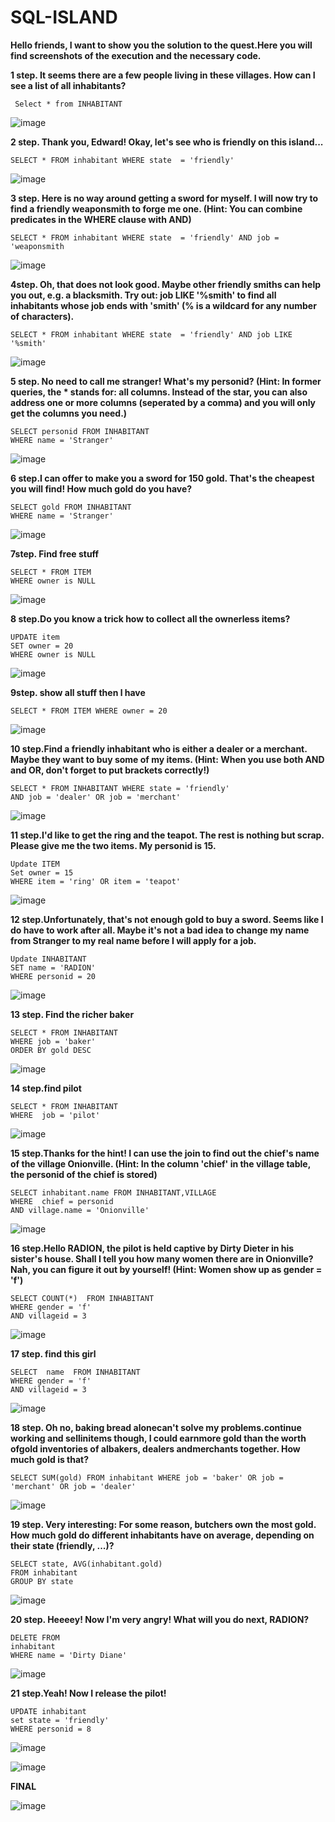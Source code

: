 # SQL-ISLAND

**Hello friends, I want to show you the solution to the quest.Here you will find screenshots of the execution and the necessary code.**

**1 step. It seems there are a few people living in these villages. How can I see a list of all inhabitants?**

```
 Select * from INHABITANT
```
![image](https://github.com/Hordiychuk-Radion/SQL-ISLAND/assets/139583782/70e8cca6-e55b-499b-8717-ddfb9069e8bc)

**2 step. Thank you, Edward! Okay, let's see who is friendly on this island...**

```
SELECT * FROM inhabitant WHERE state  = 'friendly'
```

![image](https://github.com/Hordiychuk-Radion/SQL-ISLAND/assets/139583782/dec0b743-51fc-41f4-81cd-d2ac18aee162)

**3 step. Here is no way around getting a sword for myself. I will now try to find a friendly weaponsmith to forge me one. (Hint: You can combine predicates in the WHERE clause with AND)**

```
SELECT * FROM inhabitant WHERE state  = 'friendly' AND job = 'weaponsmith
```
![image](https://github.com/Hordiychuk-Radion/SQL-ISLAND/assets/139583782/7541c3bc-d076-4323-970f-446446cc5be1)


**4step. Oh, that does not look good. Maybe other friendly smiths can help you out, e.g. a blacksmith. Try out: job LIKE '%smith' to find all inhabitants whose job ends with 'smith' (% is a wildcard for any number of characters).**


```
SELECT * FROM inhabitant WHERE state  = 'friendly' AND job LIKE  '%smith'
```

![image](https://github.com/Hordiychuk-Radion/SQL-ISLAND/assets/139583782/25bf2608-1e50-4cf9-b710-1e7e96c03da7)

**5 step. No need to call me stranger! What's my personid? (Hint: In former queries, the * stands for: all columns. Instead of the star, you can also address one or more columns (seperated by a comma) and you will only get the columns you need.)**

```
SELECT personid FROM INHABITANT
WHERE name = 'Stranger'
```
![image](https://github.com/Hordiychuk-Radion/SQL-ISLAND/assets/139583782/adc9cc4a-d96e-4cbb-b899-5ab9793c5658)

**6 step.I can offer to make you a sword for 150 gold. That's the cheapest you will find! How much gold do you have?**

```
SELECT gold FROM INHABITANT
WHERE name = 'Stranger'
```
![image](https://github.com/Hordiychuk-Radion/SQL-ISLAND/assets/139583782/2e9ce83c-0db0-4395-8e1d-d188690b13f1)

**7step. Find free stuff**
```
SELECT * FROM ITEM
WHERE owner is NULL
```
![image](https://github.com/Hordiychuk-Radion/SQL-ISLAND/assets/139583782/a126f649-90ca-4209-904a-b194908007c9)

**8 step.Do you know a trick how to collect all the ownerless items?**
```
UPDATE item
SET owner = 20
WHERE owner is NULL
```
![image](https://github.com/Hordiychuk-Radion/SQL-ISLAND/assets/139583782/c55de53a-d0a2-4018-b804-47c657b765c9)

**9step. show all stuff then l have**
```
SELECT * FROM ITEM WHERE owner = 20
```
![image](https://github.com/Hordiychuk-Radion/SQL-ISLAND/assets/139583782/f7e1dc20-906b-4fa2-ac30-ed306adb9442)

**10 step.Find a friendly inhabitant who is either a dealer or a merchant. Maybe they want to buy some of my items. (Hint: When you use both AND and OR, don't forget to put brackets correctly!)**

```
SELECT * FROM INHABITANT WHERE state = 'friendly' 
AND job = 'dealer' OR job = 'merchant'
```

![image](https://github.com/Hordiychuk-Radion/SQL-ISLAND/assets/139583782/e17c255b-17be-450a-9787-5eab0cf031eb)

**11 step.I'd like to get the ring and the teapot. The rest is nothing but scrap. Please give me the two items. My personid is 15.**

```
Update ITEM
Set owner = 15
WHERE item = 'ring' OR item = 'teapot'
```
![image](https://github.com/Hordiychuk-Radion/SQL-ISLAND/assets/139583782/2157c78e-214a-4207-9fd3-6c87971aea6a)

**12 step.Unfortunately, that's not enough gold to buy a sword. Seems like I do have to work after all. Maybe it's not a bad idea to change my name from Stranger to my real name before I will apply for a job.**

```
Update INHABITANT 
SET name = 'RADION'
WHERE personid = 20
```
![image](https://github.com/Hordiychuk-Radion/SQL-ISLAND/assets/139583782/844a8453-af48-4253-81b7-33b999a25d93)

**13 step. Find the richer baker**

```
SELECT * FROM INHABITANT
WHERE job = 'baker'
ORDER BY gold DESC
```
![image](https://github.com/Hordiychuk-Radion/SQL-ISLAND/assets/139583782/30efd359-a76d-440a-a81f-4bae31045934)

**14 step.find pilot**

```
SELECT * FROM INHABITANT
WHERE  job = 'pilot'
```

![image](https://github.com/Hordiychuk-Radion/SQL-ISLAND/assets/139583782/8af0bc2d-6c00-42ff-8f14-f8f5251072ef)

**15 step.Thanks for the hint! I can use the join to find out the chief's name of the village Onionville. (Hint: In the column 'chief' in the village table, the personid of the chief is stored)**


```
SELECT inhabitant.name FROM INHABITANT,VILLAGE
WHERE  chief = personid
AND village.name = 'Onionville'
```
![image](https://github.com/Hordiychuk-Radion/SQL-ISLAND/assets/139583782/c0738e70-877f-496d-81aa-bf1d3a55ad96)

**16 step.Hello RADION, the pilot is held captive by Dirty Dieter in his sister's house. Shall I tell you how many women there are in Onionville? Nah, you can figure it out by yourself! (Hint: Women show up as gender = 'f')**

```
SELECT COUNT(*)  FROM INHABITANT
WHERE gender = 'f'
AND villageid = 3
```

![image](https://github.com/Hordiychuk-Radion/SQL-ISLAND/assets/139583782/4b0e155d-2204-4a78-89fd-2b99f4b7484e)

**17 step. find this girl**

```
SELECT  name  FROM INHABITANT
WHERE gender = 'f'
AND villageid = 3
```

![image](https://github.com/Hordiychuk-Radion/SQL-ISLAND/assets/139583782/ae190d31-0cf6-4955-814f-7d285d8a293d)

**18 step. Oh no, baking bread alonecan't solve my problems.continue working and sellinitems though, I could earnmore gold than the worth ofgold inventories of albakers, dealers andmerchants together. How much gold is that?**

```
SELECT SUM(gold) FROM inhabitant WHERE job = 'baker' OR job = 'merchant' OR job = 'dealer'
```
![image](https://github.com/Hordiychuk-Radion/SQL-ISLAND/assets/139583782/6416eea5-013d-43d7-951c-5fdf521553fb)

**19 step. Very interesting: For some reason, butchers own the most gold. How much gold do different inhabitants have on average, depending on their state (friendly, ...)?**

```
SELECT state, AVG(inhabitant.gold) 
FROM inhabitant
GROUP BY state
```

![image](https://github.com/Hordiychuk-Radion/SQL-ISLAND/assets/139583782/e375cdf6-506f-4745-b59f-ed6ff5c841c7)

**20 step. Heeeey! Now I'm very angry! What will you do next, RADION?**

```
DELETE FROM 
inhabitant 
WHERE name = 'Dirty Diane'
```

![image](https://github.com/Hordiychuk-Radion/SQL-ISLAND/assets/139583782/bc9e2171-b3f0-4b4f-b374-90479f86e4a0)

**21 step.Yeah! Now I release the pilot!**

```
UPDATE inhabitant 
set state = 'friendly'
WHERE personid = 8
```
![image](https://github.com/Hordiychuk-Radion/SQL-ISLAND/assets/139583782/9724db0e-e4ec-49c3-88a2-b850d8a968fc)


![image](https://github.com/Hordiychuk-Radion/SQL-ISLAND/assets/139583782/68bf2fde-a6b8-40f9-9e30-67b40f3deb63)

**FINAL**

![image](https://github.com/Hordiychuk-Radion/SQL-ISLAND/assets/139583782/904bb26e-1410-4c3b-b86a-081c629ff316)



